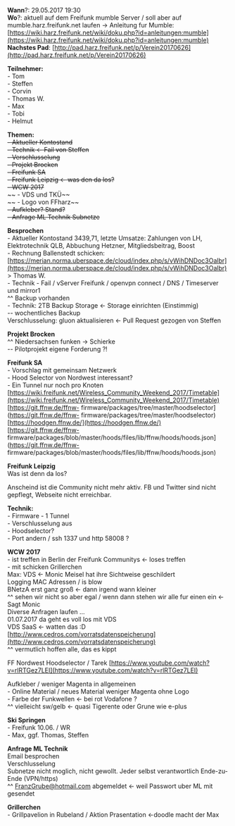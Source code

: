 **Wann**?: 29.05.2017 19:30  
**Wo**?: aktuell auf dem Freifunk mumble Server / soll aber auf mumble.harz.freifunk.net laufen -&gt; Anleitung fur Mumble: [https://wiki.harz.freifunk.net/wiki/doku.php?id=anleitungen:mumble](https://wiki.harz.freifunk.net/wiki/doku.php?id=anleitungen:mumble)  
**Nachstes Pad**: [http://pad.harz.freifunk.net/p/Verein20170626](http://pad.harz.freifunk.net/p/Verein20170626)  
  
**Teilnehmer:**  
\- Tom  
\- Steffen  
\- Corvin  
\- Thomas W.  
\- Max  
\- Tobi  
\- Helmut  
  
**Themen:**  
~~\- Aktueller Kontostand~~  
~~\- Technik &lt;\- Fail von Steffen~~  
~~\- Verschlusselung~~  
~~\- Projekt Brocken~~  
~~\- Freifunk SA~~  
~~\- Freifunk Leipzig &lt;\- was den da los?~~  
~~\- WCW 2017~~  
~~  \- VDS und TKÜ~~  
~~  \- Logo von FFharz~~  
~~\- Aufkleber? Stand?~~  
~~\- Anfrage ML Technik Subnetze~~  
  
**Besprochen**  
\- Aktueller Kontostand 3439,71, letzte Umsatze: Zahlungen von LH,
Elektrotechnik QLB, Abbuchung Hetzner, Mitgliedsbeitrag, Boost  
\- Rechnung Ballenstedt schicken:
[https://merian.norma.uberspace.de/cloud/index.php/s/vWihDNDoc3Oalbr](https://merian.norma.uberspace.de/cloud/index.php/s/vWihDNDoc3Oalbr)
&gt; Thomas W.  
\- Technik - Fail / vServer Freifunk / openvpn connect / DNS / Timeserver und
mirror1  
^^ Backup vorhanden  
\- Technik: 2TB Backup Storage &lt;\- Storage einrichten (Einstimmig)  
\-- wochentliches Backup  
Verschlusselung: gluon aktualisieren &lt;\- Pull Request gezogen von Steffen  
  
**Projekt Brocken**  
^^ Niedersachsen funken -&gt; Schierke  
\-- Pilotprojekt eigene Forderung ?!  
  
**Freifunk SA**  
\- Vorschlag mit gemeinsam Netzwerk  
\- Hood Selector von Nordwest interessant?  
\- Ein Tunnel nur noch pro Knoten  
[https://wiki.freifunk.net/Wireless_Community_Weekend_2017/Timetable](https://wiki.freifunk.net/Wireless_Community_Weekend_2017/Timetable)  
[https://git.ffnw.de/ffnw-
firmware/packages/tree/master/hoodselector](https://git.ffnw.de/ffnw-
firmware/packages/tree/master/hoodselector)  
[https://hoodgen.ffnw.de/](https://hoodgen.ffnw.de/)  
[https://git.ffnw.de/ffnw-
firmware/packages/blob/master/hoods/files/lib/ffnw/hoods/hoods.json](https://git.ffnw.de/ffnw-
firmware/packages/blob/master/hoods/files/lib/ffnw/hoods/hoods.json)  
  
**Freifunk Leipzig**  
Was ist denn da los?  
  
Anscheind ist die Community nicht mehr aktiv. FB und Twitter sind nicht
gepflegt, Webseite nicht erreichbar.  
  
**Technik:**  
    \- Firmware - 1 Tunnel  
    \- Verschlusselung aus  
    \- Hoodselector?  
    \- Port andern / ssh 1337 und http 58008 ?  
  
**WCW 2017**  
  \- ist treffen in Berlin der Freifunk Communitys &lt;\- loses treffen  
  \- mit schicken Grillerchen  
  Max: VDS &lt;\- Monic Meisel hat ihre Sichtweise geschildert  
  Logging MAC Adressen / is blow  
  BNetzA erst ganz groß &lt;\- dann irgend wann kleiner  
  ^^ sehen wir nicht so aber egal / wenn dann stehen wir alle fur einen ein
&lt;\- Sagt Monic  
  Diverse Anfragen laufen ...  
  01.07.2017 da geht es voll los mit VDS  
  VDS SaaS &lt;\- watten das :D
[http://www.cedros.com/vorratsdatenspeicherung](http://www.cedros.com/vorratsdatenspeicherung)  
  ^^ vermutlich hoffen alle, das es kippt  
    
  FF Nordwest Hoodselector / Tarek
[https://www.youtube.com/watch?v=rlRTGez7LEI](https://www.youtube.com/watch?v=rlRTGez7LEI)  
    
Aufkleber / weniger Magenta in allgemeinen  
\- Online Material / neues Material weniger Magenta ohne Logo  
\- Farbe der Funkwellen &lt;\- bei rot Vodafone ?  
^^ vielleicht sw/gelb &lt;\- quasi Tigerente oder Grune wie e-plus  
  
**Ski Springen**  
\- Freifunk 10.06. / WR  
\- Max, ggf. Thomas, Steffen  
  
**Anfrage ML Technik**  
 Email besprochen  
 Verschlusselung  
Subnetze nicht moglich, nicht gewollt. Jeder selbst verantwortlich Ende-zu-
Ende (VPN/https)  
^^ FranzGrube@hotmail.com abgemeldet &lt;\- weil Passwort uber ML mit gesendet  
  
**Grillerchen**  
\- Grillpavelion in Rubeland / Aktion Prasentation &lt;-doodle macht der Max  

